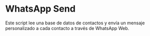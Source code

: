 # WhatsApp Send

Este script lee una base de datos de contactos y envía un mensaje personalizado a cada contacto a través de WhatsApp Web.